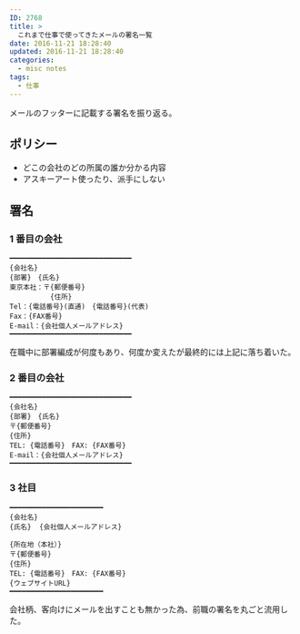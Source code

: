 ```yaml
---
ID: 2768
title: >
  これまで仕事で使ってきたメールの署名一覧
date: 2016-11-21 18:28:40
updated: 2016-11-21 18:28:40
categories:
  - misc notes
tags:
  - 仕事
---
```


メールのフッターに記載する署名を振り返る。

<!--more-->

## ポリシー

- どこの会社のどの所属の誰か分かる内容
- アスキーアート使ったり、派手にしない

## 署名

### 1 番目の会社

```
━━━━━━━━━━━━━━━━━━━━━━━━━━━━━━
{会社名}
{部署}　{氏名}
東京本社：〒{郵便番号}
          {住所}
Tel：{電話番号}(直通)　{電話番号}(代表)
Fax：{FAX番号}
E-mail：{会社個人メールアドレス}
━━━━━━━━━━━━━━━━━━━━━━━━━━━━━━
```

在職中に部署編成が何度もあり、何度か変えたが最終的には上記に落ち着いた。

### 2 番目の会社

```
━━━━━━━━━━━━━━━━━━━━━━━━━━━━━━
{会社名}
{部署}　{氏名}
〒{郵便番号}
{住所}
TEL: {電話番号}　FAX: {FAX番号}
E-mail：{会社個人メールアドレス}
━━━━━━━━━━━━━━━━━━━━━━━━━━━━━━
```

### 3 社目

```
━━━━━━━━━━━━━━━━━━━━━━━
{会社名}
{氏名}  {会社個人メールアドレス}

{所在地（本社）}
〒{郵便番号}
{住所}
TEL: {電話番号}　FAX: {FAX番号}
{ウェブサイトURL}
━━━━━━━━━━━━━━━━━━━━━━━
```

会社柄、客向けにメールを出すことも無かった為、前職の署名を丸ごと流用した。
